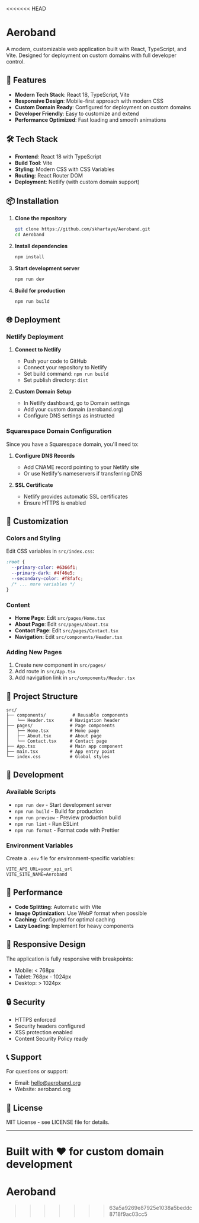 <<<<<<< HEAD
# Aeroband

A modern, customizable web application built with React, TypeScript, and Vite. Designed for deployment on custom domains with full developer control.

## 🚀 Features

- **Modern Tech Stack**: React 18, TypeScript, Vite
- **Responsive Design**: Mobile-first approach with modern CSS
- **Custom Domain Ready**: Configured for deployment on custom domains
- **Developer Friendly**: Easy to customize and extend
- **Performance Optimized**: Fast loading and smooth animations

## 🛠️ Tech Stack

- **Frontend**: React 18 with TypeScript
- **Build Tool**: Vite
- **Styling**: Modern CSS with CSS Variables
- **Routing**: React Router DOM
- **Deployment**: Netlify (with custom domain support)

## 📦 Installation

1. **Clone the repository**
   ```bash
   git clone https://github.com/skhartaye/Aeroband.git
   cd Aeroband
   ```

2. **Install dependencies**
   ```bash
   npm install
   ```

3. **Start development server**
   ```bash
   npm run dev
   ```

4. **Build for production**
   ```bash
   npm run build
   ```

## 🌐 Deployment

### Netlify Deployment

1. **Connect to Netlify**
   - Push your code to GitHub
   - Connect your repository to Netlify
   - Set build command: `npm run build`
   - Set publish directory: `dist`

2. **Custom Domain Setup**
   - In Netlify dashboard, go to Domain settings
   - Add your custom domain (aeroband.org)
   - Configure DNS settings as instructed

### Squarespace Domain Configuration

Since you have a Squarespace domain, you'll need to:

1. **Configure DNS Records**
   - Add CNAME record pointing to your Netlify site
   - Or use Netlify's nameservers if transferring DNS

2. **SSL Certificate**
   - Netlify provides automatic SSL certificates
   - Ensure HTTPS is enabled

## 🎨 Customization

### Colors and Styling
Edit CSS variables in `src/index.css`:
```css
:root {
  --primary-color: #6366f1;
  --primary-dark: #4f46e5;
  --secondary-color: #f8fafc;
  /* ... more variables */
}
```

### Content
- **Home Page**: Edit `src/pages/Home.tsx`
- **About Page**: Edit `src/pages/About.tsx`
- **Contact Page**: Edit `src/pages/Contact.tsx`
- **Navigation**: Edit `src/components/Header.tsx`

### Adding New Pages
1. Create new component in `src/pages/`
2. Add route in `src/App.tsx`
3. Add navigation link in `src/components/Header.tsx`

## 📁 Project Structure

```
src/
├── components/          # Reusable components
│   └── Header.tsx      # Navigation header
├── pages/              # Page components
│   ├── Home.tsx        # Home page
│   ├── About.tsx       # About page
│   └── Contact.tsx     # Contact page
├── App.tsx             # Main app component
├── main.tsx            # App entry point
└── index.css           # Global styles
```

## 🔧 Development

### Available Scripts

- `npm run dev` - Start development server
- `npm run build` - Build for production
- `npm run preview` - Preview production build
- `npm run lint` - Run ESLint
- `npm run format` - Format code with Prettier

### Environment Variables

Create a `.env` file for environment-specific variables:
```env
VITE_API_URL=your_api_url
VITE_SITE_NAME=Aeroband
```

## 🚀 Performance

- **Code Splitting**: Automatic with Vite
- **Image Optimization**: Use WebP format when possible
- **Caching**: Configured for optimal caching
- **Lazy Loading**: Implement for heavy components

## 📱 Responsive Design

The application is fully responsive with breakpoints:
- Mobile: < 768px
- Tablet: 768px - 1024px
- Desktop: > 1024px

## 🔒 Security

- HTTPS enforced
- Security headers configured
- XSS protection enabled
- Content Security Policy ready

## 📞 Support

For questions or support:
- Email: hello@aeroband.org
- Website: aeroband.org

## 📄 License

MIT License - see LICENSE file for details.

---

Built with ❤️ for custom domain development 
=======
# Aeroband
>>>>>>> 63a5a9269e87925e1038a5beddc8718f9ac03cc5
